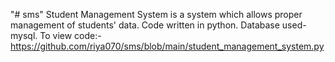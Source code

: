 "# sms" 
Student Management System is a system which allows proper management of students' data.
Code written in python.
Database used- mysql.
To view code:- https://github.com/riya070/sms/blob/main/student_management_system.py
